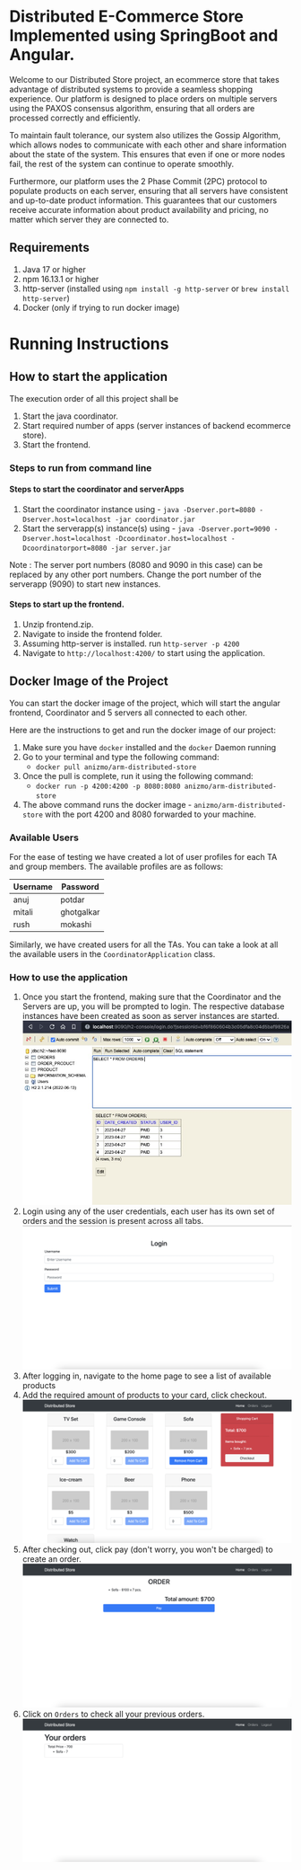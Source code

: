 # Distributed E-Commerce Store Implemented using SpringBoot and Angular.

Welcome to our Distributed Store project, an ecommerce store that takes advantage of distributed systems to provide a
seamless shopping experience. Our platform is designed to place orders on multiple servers using the PAXOS consensus
algorithm, ensuring that all orders are processed correctly and efficiently.

To maintain fault tolerance, our system also utilizes the Gossip Algorithm, which allows nodes to communicate with each
other and share information about the state of the system. This ensures that even if one or more nodes fail, the rest of
the system can continue to operate smoothly.

Furthermore, our platform uses the 2 Phase Commit (2PC) protocol to populate products on each server, ensuring that all
servers have consistent and up-to-date product information. This guarantees that our customers receive accurate
information about product availability and pricing, no matter which server they are connected to.

## Requirements

1. Java 17 or higher
2. npm 16.13.1 or higher
3. http-server (installed using `npm install -g http-server` or `brew install http-server`)
4. Docker (only if trying to run docker image)


# Running Instructions

## How to start the application

The execution order of all this project shall be 
1. Start the java coordinator.
2. Start required number of apps (server instances of backend ecommerce store).
3. Start the frontend.

### Steps to run from command line
#### Steps to start the coordinator and serverApps
1. Start the coordinator instance using - `java -Dserver.port=8080 -Dserver.host=localhost -jar coordinator.jar`
2. Start the serverapp(s) instance(s) using - `java -Dserver.port=9090 -Dserver.host=localhost -Dcoordinator.host=localhost -Dcoordinatorport=8080 -jar server.jar`

Note : The server port numbers (8080 and 9090 in this case) can be replaced by any other port numbers. Change the port number of the serverapp (9090) to start new instances.

#### Steps to start up the frontend.
1. Unzip frontend.zip. 
2. Navigate to inside the frontend folder.
3. Assuming http-server is installed. run `http-server -p 4200`
4. Navigate to `http://localhost:4200/` to start using the application.

##  

## Docker Image of the Project

You can start the docker image of the project, which will start the angular frontend, Coordinator and 5 servers all
connected to each other.

Here are the instructions to get and run the docker image of our project:

1. Make sure you have `docker` installed and the `docker` Daemon running
2. Go to your terminal and type the following command:
   - `docker pull anizmo/arm-distributed-store`
3. Once the pull is complete, run it using the following command:
   - `docker run -p 4200:4200 -p 8080:8080 anizmo/arm-distributed-store`
4. The above command runs the docker image - `anizmo/arm-distributed-store` with the port 4200 and 8080 forwarded to
   your machine.

### Available Users

For the ease of testing we have created a lot of user profiles for each TA and group members. The available profiles are
as follows:

| Username | Password   |
|----------|------------|
| anuj     | potdar     |
| mitali   | ghotgalkar |
| rush     | mokashi    |

Similarly, we have created users for all the TAs. You can take a look at all the available users in
the `CoordinatorApplication` class.

### How to use the application

1. Once you start the frontend, making sure that the Coordinator and the Servers are up, you will be prompted to login. The respective database instances have been created as soon as server instances are started.
   ![alt text](./app/media/database.jpeg)
2. Login using any of the user credentials, each user has its own set of orders and the session is present across all
   tabs.
   ![alt text](./app/media/login.png)
3. After logging in, navigate to the home page to see a list of available products
4. Add the required amount of products to your card, click checkout.
   ![alt text](./app/media/products.png)
5. After checking out, click pay (don't worry, you won't be charged) to create an order.
   ![alt text](./app/media/pay.png)
6. Click on `Orders` to check all your previous orders.
   ![alt text](./app/media/orders.png)



